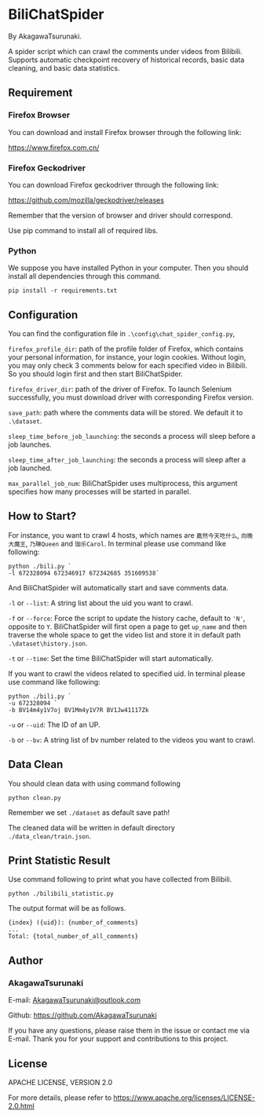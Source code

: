 # BiliChatSpider 
By AkagawaTsurunaki.

A spider script which can crawl the comments under videos from Bilibili. 
Supports automatic checkpoint recovery of historical records, basic data cleaning, and basic data statistics.

## Requirement


### Firefox Browser

You can download and install Firefox browser through the following link:

https://www.firefox.com.cn/

### Firefox Geckodriver

You can download Firefox geckodriver through the following link:

https://github.com/mozilla/geckodriver/releases

Remember that the version of browser and driver should correspond.

Use pip command to install all of required libs.

### Python

We suppose you have installed Python in your computer. 
Then you should install all dependencies through this command.

```shell
pip install -r requirements.txt
```
## Configuration

You can find the configuration file in `.\config\chat_spider_config.py`,

`firefox_profile_dir`: path of the profile folder of Firefox, 
which contains your personal information, 
for instance, your login cookies. 
Without login, you may only check 3 comments below for each specified video in Bilibili. 
So you should login first and then start BiliChatSpider.

`firefox_driver_dir`: path of the driver of Firefox. 
To launch Selenium successfully, 
you must download driver with corresponding Firefox version. 

`save_path`: path where the comments data will be stored. We default it to `.\dataset`.

`sleep_time_before_job_launching`: the seconds a process will sleep before a job launches.

`sleep_time_after_job_launching`: the seconds a process will sleep after a job launched. 

`max_parallel_job_num`: BiliChatSpider uses multiprocess, 
this argument specifies how many processes will be started in parallel.

## How to Start?

For instance, you want to crawl 4 hosts, which names are `嘉然今天吃什么`, `向晚大魔王`, `乃琳Queen` and `珈乐Carol`.
In terminal please use command like following:
```shell
python ./bili.py `
-l 672328094 672346917 672342685 351609538`
```

And BiliChatSpider will automatically start and save comments data.

`-l` or `--list`: A string list about the uid you want to crawl.

`-f` or `--force`: Force the script to update the history cache, default to `'N'`, opposite to `Y`.
BiliChatSpider will first open a page to get `up_name` 
and then traverse the whole space to get the video list and store it in default path `.\dataset\history.json`. 

`-t` or `--time`: Set the time BiliChatSpider will start automatically.

If you want to crawl the videos related to specified uid. 
In terminal please use command like following:

```shell
python ./bili.py `
-u 672328094 `
-b BV14m4y1V7oj BV1Mm4y1V7R BV1Jw41117Zk
```

`-u` or `--uid`: The ID of an UP.

`-b` or `--bv`: A string list of bv number related to the videos you want to crawl.

## Data Clean

You should clean data with using command following
```shell
python clean.py
```
Remember we set `./dataset` as default save path!

The cleaned data will be written in default directory
`./data_clean/train.json`.

## Print Statistic Result
Use command following to print what you have collected from Bilibili.
```shell
python ./bilibili_statistic.py
```

The output format will be as follows.
```
{index} ({uid}): {number_of_comments}
...
Total: {total_number_of_all_comments}
```

## Author
### AkagawaTsurunaki 

E-mail: <a>AkagawaTsurunaki@outlook.com</a>

Github: <a>https://github.com/AkagawaTsurunaki </a>

If you have any questions, please raise them in the issue or contact me via E-mail.
Thank you for your support and contributions to this project.
## License
APACHE LICENSE, VERSION 2.0

For more details, please refer to https://www.apache.org/licenses/LICENSE-2.0.html